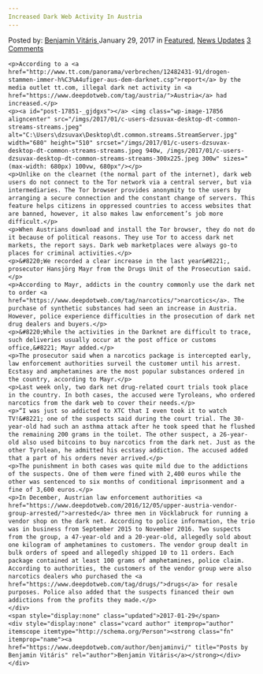```yaml
---
Increased Dark Web Activity In Austria
---
```

<article class="post-listing post-17851 post type-post status-publish format-standard has-post-thumbnail hentry 
    <div class="post-inner">
        <span>Posted by: <a href="https://www.deepdotweb.com/author/benjaminvi/" title="">Benjamin Vitáris </a></span>
    <span>January 29, 2017</span>
    <span>in <a href="https://www.deepdotweb.com/category/deepdot-news/" rel="category tag">Featured</a>, <a href="https://www.deepdotweb.com/category/news-updates/" rel="category tag">News Updates</a></span>
    <span><a href="https://www.deepdotweb.com/2017/01/29/increased-dark-web-activity-austria/#comments">3 Comments</a></span>
    </p>
    <div class="clear"></div>
    
    <p>According to a <a href="http://www.tt.com/panorama/verbrechen/12482431-91/drogen-stammen-immer-h%C3%A4ufiger-aus-dem-darknet.csp">report</a> by the media outlet tt.com, illegal dark net activity in <a href="https://www.deepdotweb.com/tag/austria/">Austria</a> had increased.</p>
    <p><a id="post-17851-_gjdgxs"></a> <img class="wp-image-17856 aligncenter" src="/imgs/2017/01/c-users-dzsuvax-desktop-dt-common-streams-streams.jpeg" alt="C:\Users\dzsuvax\Desktop\dt.common.streams.StreamServer.jpg" width="680" height="510" srcset="/imgs/2017/01/c-users-dzsuvax-desktop-dt-common-streams-streams.jpeg 940w, /imgs/2017/01/c-users-dzsuvax-desktop-dt-common-streams-streams-300x225.jpeg 300w" sizes="(max-width: 680px) 100vw, 680px"/></p>
    <p>Unlike on the clearnet (the normal part of the internet), dark web users do not connect to the Tor network via a central server, but via intermediaries. The Tor browser provides anonymity to the users by arranging a secure connection and the constant change of servers. This feature helps citizens in oppressed countries to access websites that are banned, however, it also makes law enforcement’s job more difficult.</p>
    <p>When Austrians download and install the Tor browser, they do not do it because of political reasons. They use Tor to access dark net markets, the report says. Dark web marketplaces were always go-to places for criminal activities.</p>
    <p>&#8220;We recorded a clear increase in the last year&#8221;, prosecutor Hansjörg Mayr from the Drugs Unit of the Prosecution said.</p>
    <p>According to Mayr, addicts in the country commonly use the dark net to order <a href="https://www.deepdotweb.com/tag/narcotics/">narcotics</a>. The purchase of synthetic substances had seen an increase in Austria. However, police experience difficulties in the prosecution of dark net drug dealers and buyers.</p>
    <p>&#8220;While the activities in the Darknet are difficult to trace, such deliveries usually occur at the post office or customs office,&#8221; Mayr added.</p>
    <p>The prosecutor said when a narcotics package is intercepted early, law enforcement authorities surveil the customer until his arrest. Ecstasy and amphetamines are the most popular substances ordered in the country, according to Mayr.</p>
    <p>Last week only, two dark net drug-related court trials took place in the country. In both cases, the accused were Tyroleans, who ordered narcotics from the dark web to cover their needs.</p>
    <p>“I was just so addicted to XTC that I even took it to watch TV!&#8221; one of the suspects said during the court trial. The 30-year-old had such an asthma attack after he took speed that he flushed the remaining 200 grams in the toilet. The other suspect, a 26-year-old also used bitcoins to buy narcotics from the dark net. Just as the other Tyrolean, he admitted his ecstasy addiction. The accused added that a part of his orders never arrived.</p>
    <p>The punishment in both cases was quite mild due to the addictions of the suspects. One of them were fined with 2,400 euros while the other was sentenced to six months of conditional imprisonment and a fine of 3,600 euros.</p>
    <p>In December, Austrian law enforcement authorities <a href="https://www.deepdotweb.com/2016/12/05/upper-austria-vendor-group-arrested/">arrested</a> three men in Vöcklabruck for running a vendor shop on the dark net. According to police information, the trio was in business from September 2015 to November 2016. Two suspects from the group, a 47-year-old and a 20-year-old, allegedly sold about one kilogram of amphetamines to customers. The vendor group dealt in bulk orders of speed and allegedly shipped 10 to 11 orders. Each package contained at least 100 grams of amphetamines, police claim. According to authorities, the customers of the vendor group were also narcotics dealers who purchased the <a href="https://www.deepdotweb.com/tag/drugs/">drugs</a> for resale purposes. Police also added that the suspects financed their own addictions from the profits they made.</p>
    </div>
    <span style="display:none" class="updated">2017-01-29</span>
    <div style="display:none" class="vcard author" itemprop="author" itemscope itemtype="http://schema.org/Person"><strong class="fn" itemprop="name"><a href="https://www.deepdotweb.com/author/benjaminvi/" title="Posts by Benjamin Vitáris" rel="author">Benjamin Vitáris</a></strong></div>
    </div>
</article>

